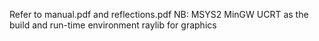 Refer to manual.pdf and reflections.pdf
NB: 
MSYS2 MinGW UCRT as the build and run-time environment
raylib for graphics
